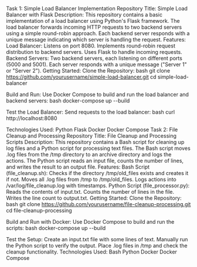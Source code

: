 Task 1: Simple Load Balancer Implementation
Repository Title: Simple Load Balancer with Flask
Description:
This repository contains a basic implementation of a load balancer using Python's Flask framework. The load balancer forwards incoming HTTP requests to two backend servers using a simple round-robin approach. Each backend server responds with a unique message indicating which server is handling the request.
Features:
Load Balancer:
Listens on port 8080.
Implements round-robin request distribution to backend servers.
Uses Flask to handle incoming requests.
Backend Servers:
Two backend servers, each listening on different ports (5000 and 5001).
Each server responds with a unique message ("Server 1" or "Server 2").
Getting Started:
Clone the Repository:
bash
git clone https://github.com/yourusername/simple-load-balancer.git
cd simple-load-balancer

Build and Run:
Use Docker Compose to build and run the load balancer and backend servers:
bash
docker-compose up --build

Test the Load Balancer:
Send requests to the load balancer:
bash
curl http://localhost:8080

Technologies Used:
Python
Flask
Docker
Docker Compose
Task 2: File Cleanup and Processing
Repository Title: File Cleanup and Processing Scripts
Description:
This repository contains a Bash script for cleaning up log files and a Python script for processing text files. The Bash script moves .log files from the /tmp directory to an archive directory and logs the actions. The Python script reads an input file, counts the number of lines, and writes the result to an output file.
Features:
Bash Script (file_cleanup.sh):
Checks if the directory /tmp/old_files exists and creates it if not.
Moves all .log files from /tmp to /tmp/old_files.
Logs actions into /var/log/file_cleanup.log with timestamps.
Python Script (file_processor.py):
Reads the contents of input.txt.
Counts the number of lines in the file.
Writes the line count to output.txt.
Getting Started:
Clone the Repository:
bash
git clone https://github.com/yourusername/file-cleanup-processing.git
cd file-cleanup-processing

Build and Run with Docker:
Use Docker Compose to build and run the scripts:
bash
docker-compose up --build

Test the Setup:
Create an input.txt file with some lines of text.
Manually run the Python script to verify the output.
Place .log files in /tmp and check the cleanup functionality.
Technologies Used:
Bash
Python
Docker
Docker Compose
